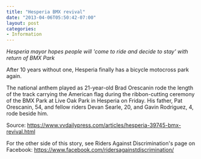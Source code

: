```yaml
---
title: "Hesperia BMX revival"
date: "2013-04-06T05:50:42-07:00"
layout: post
categories:
- Information
---
```


*Hesperia mayor hopes people will 'come to ride and decide to stay' with return of BMX Park*

After 10 years without one, Hesperia finally has a bicycle motocross park again.

The national anthem played as 21-year-old Brad Orescanin rode the length of the track carrying the American flag during the ribbon-cutting ceremony of the BMX Park at Live Oak Park in Hesperia on Friday. His father, Pat Orescanin, 54, and fellow riders Devan Searle, 20, and Gavin Rodriguez, 4, rode beside him.

Source: https://www.vvdailypress.com/articles/hesperia-39745-bmx-revival.html

For the other side of this story, see Riders Against Discrimination's page on Facebook: https://www.facebook.com/ridersagainstdiscrimination/